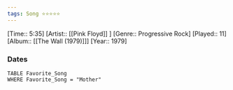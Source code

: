 ```yaml
---
tags: Song ⭐⭐⭐⭐⭐ 
---
```

[Time:: 5:35]
[Artist:: [[Pink Floyd]] ]
[Genre:: Progressive Rock]
[Played:: 11]
[Album:: [[The Wall (1979)]]]
[Year:: 1979]
### Dates
````dataview
TABLE Favorite_Song
WHERE Favorite_Song = "Mother"
````